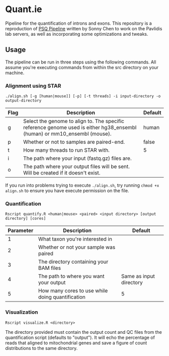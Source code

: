 # Quant.ie
Pipeline for the quantification of introns and exons. This repository is a reproduction of [PSQ Pipeline](https://github.com/sonnyc247/PSQ_Pipeline/) written by Sonny Chen to work on the Pavlidis lab servers, as well as incorporating some optimizations and tweaks.

## Usage
The pipeline can be run in three steps using the following commands. All assume you're executing commands from within the src directory on your machine.

### Alignment using STAR
`./align.sh [-g [human|mouse]] [-p] [-t threads] -i input-directory -o output-directory`

| Flag | Description | Default |
| ---- | ----------- | ------- |
| g | Select the genome to align to. The specific reference genome used is either hg38_ensembl (human) or mm10_ensembl (mouse). | human |
| p | Whether or not to samples are paired-end. | false |
| t | How many threads to run STAR with. | 5 |
| i | The path where your input (fastq.gz) files are. | |
| o | The path where your output files will be sent. Will be created if it doesn't exist. | |

If you run into problems trying to execute `./align.sh`, try running `chmod +x align.sh` to ensure you have execute permission on the file.

### Quantification
`Rscript quantify.R <human|mouse> <paired> <input directory> [output directory] [cores]`

| Parameter | Description | Default |
| --------- | ----------- | ------- |
| 1 | What taxon you're interested in | |
| 2 | Whether or not your sample was paired | |
| 3 | The directory containing your BAM files | |
| 4 | The path to where you want your output | Same as input directory |
| 5 | How many cores to use while doing quantification | 5 |

### Visualization
`Rscript visualize.R <directory>`

The directory provided must contain the output count and QC files from the quantification script (defaults to "output"). It will echo the percentage of reads that aligned to mitochondrial genes and save a figure of count distributions to the same directory.